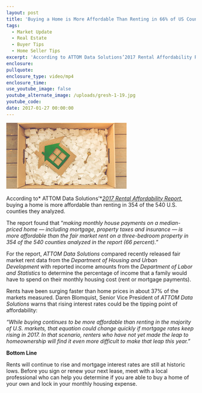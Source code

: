 ```yaml
---
layout: post
title: 'Buying a Home is More Affordable Than Renting in 66% of US Counties'
tags:
  - Market Update
  - Real Estate
  - Buyer Tips
  - Home Seller Tips
excerpt: 'According to ATTOM Data Solutions’2017 Rental Affordability Report, buying a home is more affordable than renting in 354 of the 540 U.S. counties they analyzed.'
enclosure:
pullquote:
enclosure_type: video/mp4
enclosure_time:
use_youtube_image: false
youtube_alternate_image: /uploads/gresh-1-19.jpg
youtube_code:
date: 2017-01-27 00:00:00
---
```



![](/uploads/versions/gresh-1-19---x----320-175x---.jpg)

According to* ATTOM Data Solutions’*[*2017 Rental Affordability Report*](http://www.realtytrac.com/news/home-prices-and-sales/2017-rental-affordability-report/), buying a home is more affordable than renting in 354 of the 540 U.S. counties they analyzed.

The report found that “*making monthly house payments on a median-priced home — including mortgage, property taxes and insurance — is more affordable than the fair market rent on a three-bedroom property in 354 of the 540 counties analyzed in the report (66 percent).”*

For the report, *ATTOM Data Solutions* compared recently released fair market rent data from the *Department of Housing and Urban Development* with reported income amounts from the *Department of Labor and Statistics* to determine the percentage of income that a family would have to spend on their monthly housing cost (rent or mortgage payments).

Rents have been surging faster than home prices in about 37% of the markets measured. Daren Blomquist, Senior Vice President of *ATTOM Data Solutions* warns that rising interest rates could be the tipping point of affordability:

*“While buying continues to be more affordable than renting in the majority of U.S. markets, that equation could change quickly if mortgage rates keep rising in 2017. In that scenario, renters who have not yet made the leap to homeownership will find it even more difficult to make that leap this year.”*

**Bottom Line**

Rents will continue to rise and mortgage interest rates are still at historic lows. Before you sign or renew your next lease, meet with a local professional who can help you determine if you are able to buy a home of your own and lock in your monthly housing expense.